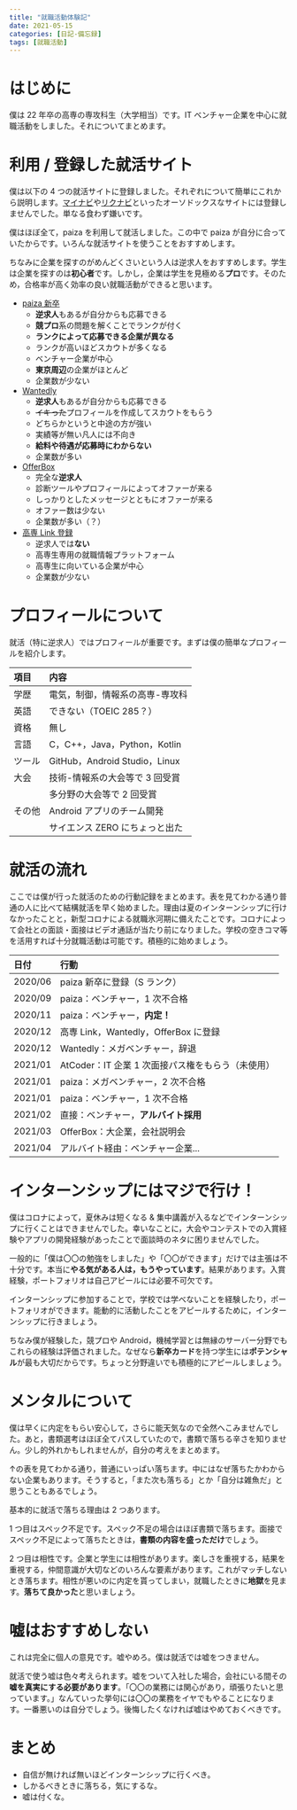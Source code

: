 ```yaml
---
title: "就職活動体験記"
date: 2021-05-15
categories: [日記-備忘録]
tags: [就職活動]
---
```


# はじめに

僕は 22 年卒の高専の専攻科生（大学相当）です。IT ベンチャー企業を中心に就職活動をしました。それについてまとめます。

# 利用 / 登録した就活サイト

僕は以下の 4 つの就活サイトに登録しました。それぞれについて簡単にこれから説明します。[マイナビ](https://job.mynavi.jp/)や[リクナビ](https://job.rikunabi.com/)といったオーソドックスなサイトには登録しませんでした。単なる食わず嫌いです。

僕はほぼ全て，paiza を利用して就活しました。この中で paiza が自分に合っていたからです。いろんな就活サイトを使うことをおすすめします。

ちなみに企業を探すのがめんどくさいという人は逆求人をおすすめします。学生は企業を探すのは**初心者**です。しかし，企業は学生を見極める**プロ**です。そのため，合格率が高く効率の良い就職活動ができると思います。

- [paiza 新卒](https://paiza.jp/student)
  - **逆求人**もあるが自分からも応募できる
  - **競プロ**系の問題を解くことでランクが付く
  - **ランクによって応募できる企業が異なる**
  - ランクが高いほどスカウトが多くなる
  - ベンチャー企業が中心
  - **東京周辺**の企業がほとんど
  - 企業数が少ない
- [Wantedly](https://www.wantedly.com/)
  - **逆求人**もあるが自分からも応募できる
  - ~~イキった~~プロフィールを作成してスカウトをもらう
  - どちらかというと中途の方が強い
  - 実績等が無い凡人には不向き
  - **給料や待遇が応募時にわからない**
  - 企業数が多い
- [OfferBox](https://offerbox.jp/)
  - 完全な**逆求人**
  - 診断ツールやプロフィールによってオファーが来る
  - しっかりとしたメッセージとともにオファーが来る
  - オファー数は少ない
  - 企業数が多い（？）
- [高専 Link 登録](https://knowledge-free.co.jp/kosenlink/)
  - 逆求人では**ない**
  - 高専生専用の就職情報プラットフォーム
  - 高専生に向いている企業が中心
  - 企業数が少ない

# プロフィールについて

就活（特に逆求人）ではプロフィールが重要です。まずは僕の簡単なプロフィールを紹介します。

|項目|内容|
|:---|:---|
|学歴|電気，制御，情報系の高専-専攻科|
|英語|できない（TOEIC 285？）|
|資格|無し|
|言語|C，C++，Java，Python，Kotlin|
|ツール|GitHub，Android Studio，Linux|
|大会|技術-情報系の大会等で 3 回受賞|
||多分野の大会等で 2 回受賞|
|その他|Android アプリのチーム開発|
||サイエンス ZERO にちょっと出た|

# 就活の流れ

ここでは僕が行った就活のための行動記録をまとめます。表を見てわかる通り普通の人に比べて結構就活を早く始めました。理由は夏のインターンシップに行けなかったことと，新型コロナによる就職氷河期に備えたことです。コロナによって会社との面談・面接はビデオ通話が当たり前になりました。学校の空きコマ等を活用すれば十分就職活動は可能です。積極的に始めましょう。

|日付   |行動|
|:------|:---|
|2020/06|paiza 新卒に登録（S ランク）|
|2020/09|paiza：ベンチャー，1 次不合格|
|2020/11|paiza：ベンチャー，**内定！**|
|2020/12|高専 Link，Wantedly，OfferBox に登録|
|2020/12|Wantedly：メガベンチャー，辞退|
|2021/01|AtCoder：IT 企業 1 次面接パス権をもらう（未使用）|
|2021/01|paiza：メガベンチャー，2 次不合格|
|2021/01|paiza：ベンチャー，1 次不合格|
|2021/02|直接：ベンチャー，**アルバイト採用**|
|2021/03|OfferBox：大企業，会社説明会|
|2021/04|アルバイト経由：ベンチャー企業...|

# インターンシップにはマジで行け！

僕はコロナによって，夏休みは短くなる & 集中講義が入るなどでインターンシップに行くことはできませんでした。幸いなことに，大会やコンテストでの入賞経験やアプリの開発経験があったことで面談時のネタに困りませんでした。

一般的に「僕は〇〇の勉強をしました」や「〇〇ができます」だけでは主張は不十分です。本当に**やる気がある人は，もうやっています**。結果があります。入賞経験，ポートフォリオは自己アピールには必要不可欠です。

インターンシップに参加することで，学校では学べないことを経験したり，ポートフォリオができます。能動的に活動したことをアピールするために，インターンシップに行きましょう。

ちなみ僕が経験した，競プロや Android，機械学習とは無縁のサーバー分野でもこれらの経験は評価されました。なぜなら**新卒カード**を持つ学生には**ポテンシャル**が最も大切だからです。ちょっと分野違いでも積極的にアピールしましょう。

# メンタルについて

僕は早くに内定をもらい安心して，さらに能天気なので全然へこみませんでした。あと，書類選考はほぼ全てパスしていたので，書類で落ちる辛さを知りません。少し的外れかもしれませんが，自分の考えをまとめます。

↑の表を見てわかる通り，普通にいっぱい落ちます。中にはなぜ落ちたかわからない企業もあります。そうすると，「また次も落ちる」とか「自分は雑魚だ」と思うこともあるでしょう。

基本的に就活で落ちる理由は 2 つあります。

1 つ目はスペック不足です。スペック不足の場合はほぼ書類で落ちます。面接でスペック不足によって落ちたときは，**書類の内容を盛っただけ**でしょう。

2 つ目は相性です。企業と学生には相性があります。楽しさを重視する，結果を重視する，仲間意識が大切などのいろんな要素があります。これがマッチしないとき落ちます。相性が悪いのに内定を貰ってしまい，就職したときに**地獄**を見ます。**落ちて良かった**と思いましょう。

# 嘘はおすすめしない

これは完全に個人の意見です。嘘やめろ。僕は就活では嘘をつきません。

就活で使う嘘は色々考えられます。嘘をついて入社した場合，会社にいる間その**嘘を真実にする必要があります**。「〇〇の業務には関心があり，頑張りたいと思っています。」なんていった挙句には〇〇の業務をイヤでもやることになります。一番悪いのは自分でしょう。後悔したくなければ嘘はやめておくべきです。

# まとめ

- 自信が無ければ無いほどインターンシップに行くべき。
- しかるべきときに落ちる，気にするな。
- 嘘は付くな。
